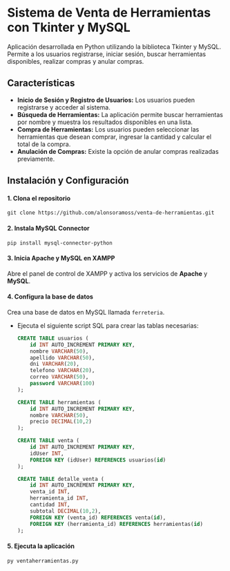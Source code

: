 # Sistema de Venta de Herramientas con Tkinter y MySQL

Aplicación desarrollada en Python utilizando la biblioteca Tkinter y MySQL. Permite a los usuarios registrarse, iniciar sesión, buscar herramientas disponibles, realizar compras y anular compras.

## Características
- **Inicio de Sesión y Registro de Usuarios:** Los usuarios pueden registrarse y acceder al sistema.
- **Búsqueda de Herramientas:** La aplicación permite buscar herramientas por nombre y muestra los resultados disponibles en una lista.
- **Compra de Herramientas:** Los usuarios pueden seleccionar las herramientas que desean comprar, ingresar la cantidad y calcular el total de la compra.
- **Anulación de Compras:** Existe la opción de anular compras realizadas previamente.

## Instalación y Configuración
#### 1. Clona el repositorio
    git clone https://github.com/alonsoramoss/venta-de-herramientas.git
    
#### 2. Instala MySQL Connector
    pip install mysql-connector-python

#### 3. Inicia Apache y MySQL en XAMPP
Abre el panel de control de XAMPP y activa los servicios de **Apache** y **MySQL**.

#### 4. Configura la base de datos
Crea una base de datos en MySQL llamada `ferreteria`.
- Ejecuta el siguiente script SQL para crear las tablas necesarias:
  
  ```sql
  CREATE TABLE usuarios (
      id INT AUTO_INCREMENT PRIMARY KEY,
      nombre VARCHAR(50),
      apellido VARCHAR(50),
      dni VARCHAR(20),
      telefono VARCHAR(20),
      correo VARCHAR(50),
      password VARCHAR(100)
  );

  CREATE TABLE herramientas (
      id INT AUTO_INCREMENT PRIMARY KEY,
      nombre VARCHAR(50),
      precio DECIMAL(10,2)
  );

  CREATE TABLE venta (
      id INT AUTO_INCREMENT PRIMARY KEY,
      idUser INT,
      FOREIGN KEY (idUser) REFERENCES usuarios(id)
  );

  CREATE TABLE detalle_venta (
      id INT AUTO_INCREMENT PRIMARY KEY,
      venta_id INT,
      herramienta_id INT,
      cantidad INT,
      subtotal DECIMAL(10,2),
      FOREIGN KEY (venta_id) REFERENCES venta(id),
      FOREIGN KEY (herramienta_id) REFERENCES herramientas(id)
  );
  ```

#### 5. Ejecuta la aplicación
    py ventaherramientas.py
